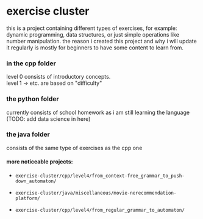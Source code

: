 # exercise cluster

this is a project containing different types of exercises, for example: dynamic programming, data structures, or just simple operations like number manipulation. the reason i created this project and why i will update it regularly is mostly for beginners to have some content to learn from. 

### in the cpp folder                                                                 
level 0 consists of introductory concepts.                                                      
level 1 -> etc. are based on "difficulty"

### the python folder 
currently consists of school homework as i am still learning the language
(TODO: add data science in here)

### the java folder 
consists of the same type of exercises as the cpp one

#### more noticeable projects:
- ```exercise-cluster/cpp/level4/from_context-free_grammar_to_push-down_automaton/```

- ```exercise-cluster/java/miscellaneous/movie-nerecommendation-platform/```

- ```exercise-cluster/cpp/level4/from_regular_grammar_to_automaton/```
